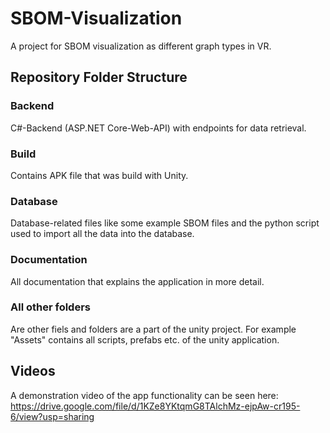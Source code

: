 # SBOM-Visualization
A project for SBOM visualization as different graph types in VR.

## Repository Folder Structure

### Backend

C\#-Backend (ASP.NET Core-Web-API) with endpoints for data retrieval.

### Build 

Contains APK file that was build with Unity.

### Database

Database-related files like some example SBOM files and the python script used to import all the data into the database.

### Documentation

All documentation that explains the application in more detail.


### All other folders

Are other fiels and folders are a part of the unity project. 
For example "Assets" contains all scripts, prefabs etc. of the unity application.

## Videos

A demonstration video of the app functionality can be seen here: 
https://drive.google.com/file/d/1KZe8YKtqmG8TAlchMz-ejpAw-cr195-6/view?usp=sharing